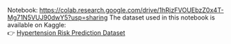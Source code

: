 Notebook: 
https://colab.research.google.com/drive/1hRjzFVOUEbzZ0x4T-Mg71N5VUJ90dwY5?usp=sharing
The dataset used in this notebook is available on Kaggle:  
👉 [Hypertension Risk Prediction Dataset](https://www.kaggle.com/datasets/your-dataset-owner/hypertension-risk-prediction-dataset)
